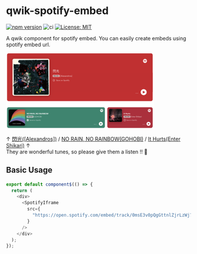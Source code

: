# qwik-spotify-embed
[![npm version](https://badge.fury.io/js/qwik-spotify-embed.svg)](https://badge.fury.io/js/qwik-spotify-embed) ![ci](https://github.com/mkan0141/qwik-spotify-embed/workflows/Chromatic/badge.svg) [![License: MIT](https://img.shields.io/badge/License-MIT-yellow.svg)](https://opensource.org/licenses/MIT)



A qwik component for spotify embed. You can easily create embeds using spotify embed url.

<img width="80%" src="https://raw.githubusercontent.com/mkan0141/qwik-spotify-embed/main/assets/screenshot.png">

↑ [閃光([Alexandros])](https://open.spotify.com/intl-ja/track/0msE3v0pQgGttnlZjrLzWj?si=2a7ecbcf99014b83) / [NO RAIN, NO RAINBOW(GOHOBI)](https://open.spotify.com/intl-ja/track/3Mlfyz8i3WNld5BMMDx8Pd?si=1f08c2b73c964b71) / [It Hurts(Enter Shikari)](https://open.spotify.com/intl-ja/track/476LxG97kKEd8LrQFWYCKo?si=77c71bd6872e4fcc) ↑  
They are wonderful tunes, so please give them a listen !! 🎵

## Basic Usage

```js
export default component$(() => {
  return (
    <div>
      <SpotifyIframe
        src={
          "https://open.spotify.com/embed/track/0msE3v0pQgGttnlZjrLzWj?utm_source=generator"
        }
      />
    </div>
  );
});
```
